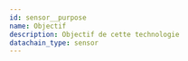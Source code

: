 ```yaml
---
id: sensor__purpose
name: Objectif
description: Objectif de cette technologie
datachain_type: sensor
---
```

